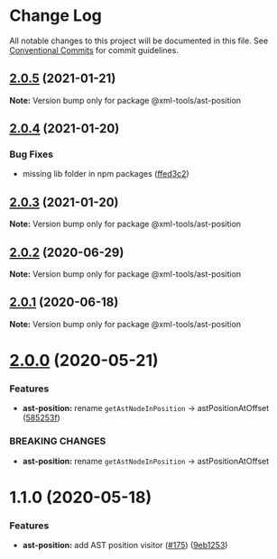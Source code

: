 # Change Log

All notable changes to this project will be documented in this file.
See [Conventional Commits](https://conventionalcommits.org) for commit guidelines.

## [2.0.5](https://github.com/sap/xml-tools/compare/@xml-tools/ast-position@2.0.4...@xml-tools/ast-position@2.0.5) (2021-01-21)

**Note:** Version bump only for package @xml-tools/ast-position

## [2.0.4](https://github.com/sap/xml-tools/compare/@xml-tools/ast-position@2.0.3...@xml-tools/ast-position@2.0.4) (2021-01-20)

### Bug Fixes

- missing lib folder in npm packages ([ffed3c2](https://github.com/sap/xml-tools/commit/ffed3c2c54c70aea8b9ded0d53786382bc190cc5))

## [2.0.3](https://github.com/sap/xml-tools/compare/@xml-tools/ast-position@2.0.2...@xml-tools/ast-position@2.0.3) (2021-01-20)

**Note:** Version bump only for package @xml-tools/ast-position

## [2.0.2](https://github.com/sap/xml-tools/compare/@xml-tools/ast-position@2.0.1...@xml-tools/ast-position@2.0.2) (2020-06-29)

**Note:** Version bump only for package @xml-tools/ast-position

## [2.0.1](https://github.com/sap/xml-tools/compare/@xml-tools/ast-position@2.0.0...@xml-tools/ast-position@2.0.1) (2020-06-18)

**Note:** Version bump only for package @xml-tools/ast-position

# [2.0.0](https://github.com/sap/xml-tools/compare/@xml-tools/ast-position@1.1.0...@xml-tools/ast-position@2.0.0) (2020-05-21)

### Features

- **ast-position:** rename `getAstNodeInPosition` -> astPositionAtOffset ([585253f](https://github.com/sap/xml-tools/commit/585253f))

### BREAKING CHANGES

- **ast-position:** rename `getAstNodeInPosition` -> astPositionAtOffset

# 1.1.0 (2020-05-18)

### Features

- **ast-position:** add AST position visitor ([#175](https://github.com/sap/xml-tools/issues/175)) ([9eb1253](https://github.com/sap/xml-tools/commit/9eb1253))
